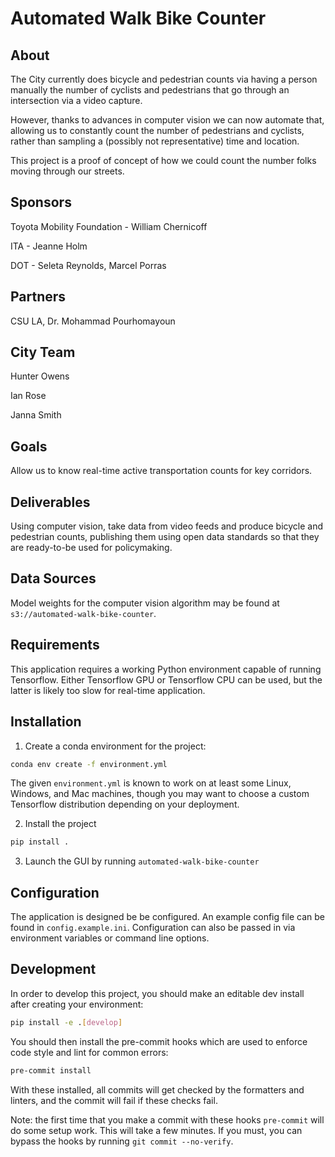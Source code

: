 # Automated Walk Bike Counter

## About

The City currently does bicycle and pedestrian counts via having a person manually the number of cyclists and pedestrians that go through an intersection via a video capture.

However, thanks to advances in computer vision we can now automate that,
allowing us to constantly count the number of pedestrians and cyclists,
rather than sampling a (possibly not representative) time and location.

This project is a proof of concept of how we could count the number folks moving through our streets.

## Sponsors

Toyota Mobility Foundation - William Chernicoff

ITA - Jeanne Holm

DOT - Seleta Reynolds, Marcel Porras

## Partners

CSU LA, Dr. Mohammad Pourhomayoun

## City Team

Hunter Owens

Ian Rose

Janna Smith

## Goals

Allow us to know real-time active transportation counts for key corridors.

## Deliverables

Using computer vision, take data from video feeds and produce bicycle and pedestrian counts,
publishing them using open data standards so that they are ready-to-be used for policymaking.

## Data Sources

Model weights for the computer vision algorithm may be found at `s3://automated-walk-bike-counter`.

## Requirements

This application requires a working Python environment capable of running Tensorflow.
Either Tensorflow GPU or Tensorflow CPU can be used,
but the latter is likely too slow for real-time application.

## Installation

1. Create a conda environment for the project:
```bash
conda env create -f environment.yml
```
The given `environment.yml` is known to work on at least some Linux, Windows, and Mac machines,
though you may want to choose a custom Tensorflow distribution depending on your deployment.

2. Install the project
```bash
pip install .
```
3. Launch the GUI by running `automated-walk-bike-counter`

## Configuration

The application is designed be be configured.
An example config file can be found in `config.example.ini`.
Configuration can also be passed in via environment variables or command line options.

## Development

In order to develop this project, you should make an editable dev install after creating your environment:
```bash
pip install -e .[develop]
```

You should then install the pre-commit hooks which are used to enforce code style
and lint for common errors:
```bash
pre-commit install
```
With these installed, all commits will get checked by the formatters and linters,
and the commit will fail if these checks fail.

Note: the first time that you make a commit with these hooks `pre-commit` will do some setup work.
This will take a few minutes. If you must, you can bypass the hooks by running `git commit --no-verify`.
